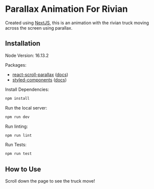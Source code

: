 # Parallax Animation For Rivian

Created using [NextJS](), this is an animation with the rivian truck moving across the screen using parallax.

## Installation

Node Version: 16.13.2

Packages:

- [react-scroll-parallax](https://www.npmjs.com/package/react-scroll-parallax) ([docs](https://react-scroll-parallax.damnthat.tv/docs/intro))
- [styled-components](https://www.npmjs.com/package/react-scroll-parallax) ([docs](https://styled-components.com/docs))

Install Dependencies:

```sh
npm install
```

Run the local server:

```sh
npm run dev
```

Run linting:

```sh
npm run lint
```

Run Tests:

```sh
npm run test
```

## How to Use

Scroll down the page to see the truck move!

